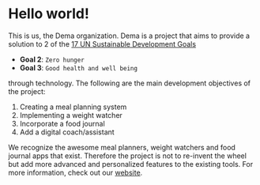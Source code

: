 # Hello world!

This is us, the Dema organization. Dema is a project that aims to provide a solution to 2 of the [17 UN Sustainable Development Goals](https://sdgs.un.org/goals)

- **Goal 2**: ```Zero hunger```
- **Goal 3**: ```Good health and well being```

through technology. The following are the main development objectives of the project:

1. Creating a meal planning system
2. Implementing a weight watcher
3. Incorporate a food journal
4. Add a digital coach/assistant

We recognize the awesome meal planners, weight watchers and food journal apps that exist. Therefore the project is not to re-invent the wheel but add more advanced and personalized features to the existing tools. For more information, check out our [website](https://demawebsite.web.app/).
